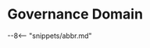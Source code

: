 <!-- SPDX-License-Identifier: CC-BY-4.0 -->
<!-- Copyright Contributors to the ODPi Egeria project. -->


# Governance Domain


--8<-- "snippets/abbr.md"

